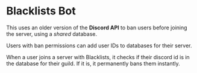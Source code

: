 # Blacklists Bot

This uses an older version of the **Discord API** to ban users before joining the server, using a *shared* database.

Users with ban permissions can add user IDs to databases for their server.

When a user joins a server with Blacklists, it checks if their discord id is in the database for their guild. If it is, it permanently bans them instantly.

